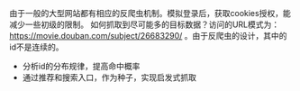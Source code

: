 由于一般的大型网站都有相应的反爬虫机制。模拟登录后，获取cookies授权，能减少一些初级的限制。
如何抓取到尽可能多的目标数据？访问的URL模式为：https://movie.douban.com/subject/26683290/ 。由于反爬虫的设计，其中的id不是连续的。
- 分析id的分布规律，提高命中概率
- 通过推荐和搜索入口，作为种子，实现启发式抓取
